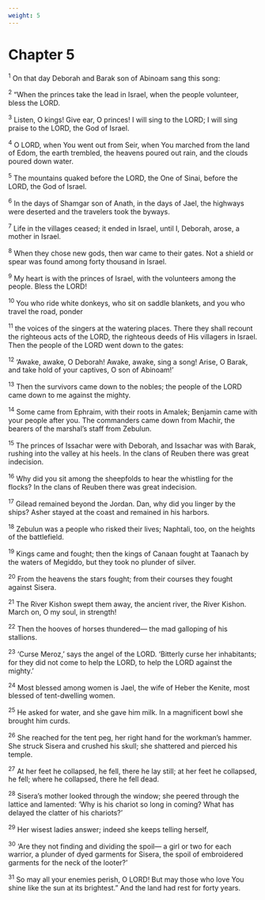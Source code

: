 ```yaml
---
weight: 5
---
```


# Chapter 5

<sup>1</sup> On that day Deborah and Barak son of Abinoam sang this song: 

<sup>2</sup> “When the princes take the lead in Israel, when the people volunteer, bless the LORD. 

<sup>3</sup> Listen, O kings! Give ear, O princes! I will sing to the LORD; I will sing praise to the LORD, the God of Israel. 

<sup>4</sup> O LORD, when You went out from Seir, when You marched from the land of Edom, the earth trembled, the heavens poured out rain, and the clouds poured down water. 

<sup>5</sup> The mountains quaked before the LORD, the One of Sinai, before the LORD, the God of Israel. 

<sup>6</sup> In the days of Shamgar son of Anath, in the days of Jael, the highways were deserted and the travelers took the byways. 

<sup>7</sup> Life in the villages ceased; it ended in Israel, until I, Deborah, arose, a mother in Israel. 

<sup>8</sup> When they chose new gods, then war came to their gates. Not a shield or spear was found among forty thousand in Israel. 

<sup>9</sup> My heart is with the princes of Israel, with the volunteers among the people. Bless the LORD! 

<sup>10</sup> You who ride white donkeys, who sit on saddle blankets, and you who travel the road, ponder 

<sup>11</sup> the voices of the singers at the watering places. There they shall recount the righteous acts of the LORD, the righteous deeds of His villagers in Israel. Then the people of the LORD went down to the gates: 

<sup>12</sup> ‘Awake, awake, O Deborah! Awake, awake, sing a song! Arise, O Barak, and take hold of your captives, O son of Abinoam!’ 

<sup>13</sup> Then the survivors came down to the nobles; the people of the LORD came down to me against the mighty. 

<sup>14</sup> Some came from Ephraim, with their roots in Amalek; Benjamin came with your people after you. The commanders came down from Machir, the bearers of the marshal’s staff from Zebulun. 

<sup>15</sup> The princes of Issachar were with Deborah, and Issachar was with Barak, rushing into the valley at his heels. In the clans of Reuben there was great indecision. 

<sup>16</sup> Why did you sit among the sheepfolds to hear the whistling for the flocks? In the clans of Reuben there was great indecision. 

<sup>17</sup> Gilead remained beyond the Jordan. Dan, why did you linger by the ships? Asher stayed at the coast and remained in his harbors. 

<sup>18</sup> Zebulun was a people who risked their lives; Naphtali, too, on the heights of the battlefield. 

<sup>19</sup> Kings came and fought; then the kings of Canaan fought at Taanach by the waters of Megiddo, but they took no plunder of silver. 

<sup>20</sup> From the heavens the stars fought; from their courses they fought against Sisera. 

<sup>21</sup> The River Kishon swept them away, the ancient river, the River Kishon. March on, O my soul, in strength! 

<sup>22</sup> Then the hooves of horses thundered— the mad galloping of his stallions. 

<sup>23</sup> ‘Curse Meroz,’ says the angel of the LORD. ‘Bitterly curse her inhabitants; for they did not come to help the LORD, to help the LORD against the mighty.’ 

<sup>24</sup> Most blessed among women is Jael, the wife of Heber the Kenite, most blessed of tent-dwelling women. 

<sup>25</sup> He asked for water, and she gave him milk. In a magnificent bowl she brought him curds. 

<sup>26</sup> She reached for the tent peg, her right hand for the workman’s hammer. She struck Sisera and crushed his skull; she shattered and pierced his temple. 

<sup>27</sup> At her feet he collapsed, he fell, there he lay still; at her feet he collapsed, he fell; where he collapsed, there he fell dead. 

<sup>28</sup> Sisera’s mother looked through the window; she peered through the lattice and lamented: ‘Why is his chariot so long in coming? What has delayed the clatter of his chariots?’ 

<sup>29</sup> Her wisest ladies answer; indeed she keeps telling herself, 

<sup>30</sup> ‘Are they not finding and dividing the spoil— a girl or two for each warrior, a plunder of dyed garments for Sisera, the spoil of embroidered garments for the neck of the looter?’ 

<sup>31</sup> So may all your enemies perish, O LORD! But may those who love You shine like the sun at its brightest.” And the land had rest for forty years. 


